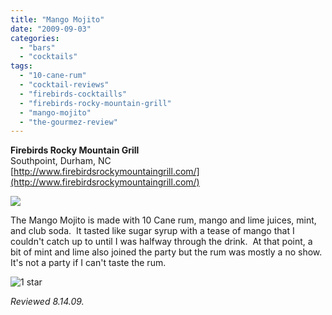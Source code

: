 ```yaml
---
title: "Mango Mojito"
date: "2009-09-03"
categories:
  - "bars"
  - "cocktails"
tags:
  - "10-cane-rum"
  - "cocktail-reviews"
  - "firebirds-cocktaills"
  - "firebirds-rocky-mountain-grill"
  - "mango-mojito"
  - "the-gourmez-review"
---
```


**Firebirds Rocky Mountain Grill**\
Southpoint, Durham, NC\
[http://www.firebirdsrockymountaingrill.com/](http://www.firebirdsrockymountaingrill.com/)

![](http://www.thegourmez.com/gourmez/photos/mangomojito.jpg)

The Mango Mojito is made with 10 Cane rum, mango and lime juices, mint, and club soda.  It tasted like sugar syrup with a tease of mango that I couldn't catch up to until I was halfway through the drink.  At that point, a bit of mint and lime also joined the party but the rum was mostly a no show.  It's not a party if I can't taste the rum.




<div class="caption">

![1 star](http://s3.amazonaws.com/thegourmez-wpmedia/2009/04/rating_olive1.gif "rating_olive1")</div>


_Reviewed 8.14.09._
